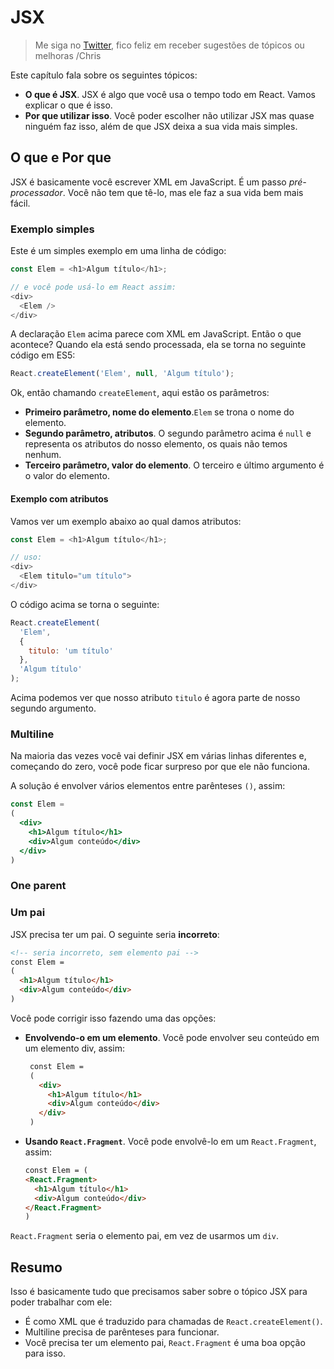 # JSX

> Me siga no [Twitter](https://twitter.com/chris_noring), fico feliz em receber sugestões de tópicos ou melhoras /Chris

Este capítulo fala sobre os seguintes tópicos:

- **O que é JSX**. JSX é algo que você usa o tempo todo em React. Vamos explicar o que é isso.
- **Por que utilizar isso**. Você poder escolher não utilizar JSX mas quase ninguém faz isso, além de que JSX deixa a sua vida mais simples.

## O que e Por que

JSX é basicamente você escrever XML em JavaScript. É um passo _pré-processador_. Você não tem que tê-lo, mas ele faz a sua vida bem mais fácil.

### Exemplo simples

Este é um simples exemplo em uma linha de código:

```js
const Elem = <h1>Algum título</h1>;

// e você pode usá-lo em React assim:
<div>
  <Elem />
</div>
```

A declaração `Elem` acima parece com XML em JavaScript. Então o que acontece? Quando ela está sendo processada, ela se torna no seguinte código em ES5:

```js
React.createElement('Elem', null, 'Algum título');
```

Ok, então chamando `createElement`, aqui estão os parâmetros:

- **Primeiro parâmetro, nome do elemento**.`Elem` se trona o nome do elemento.
- **Segundo parâmetro, atributos**. O segundo parâmetro acima é `null` e representa os atributos do nosso elemento, os quais não temos nenhum.
- **Terceiro parâmetro, valor do elemento**. O terceiro e último argumento é o valor do elemento.

#### Exemplo com atributos

Vamos ver um exemplo abaixo ao qual damos atributos:

```js
const Elem = <h1>Algum título</h1>;

// uso:
<div>
  <Elem titulo="um título">
</div>
```

O código acima se torna o seguinte:

```js
React.createElement(
  'Elem', 
  { 
    titulo: 'um título' 
  }, 
  'Algum título'
);
```

Acima podemos ver que nosso atributo `titulo` é agora parte de nosso segundo argumento.

### Multiline

Na maioria das vezes você vai definir JSX em várias linhas diferentes e, começando do zero, você pode ficar surpreso por que ele não funciona.

A solução é envolver vários elementos entre parênteses `()`, assim:

```jsx
const Elem =
(
  <div>
    <h1>Algum título</h1>
    <div>Algum conteúdo</div>
  </div>
)
```

### One parent
### Um pai

JSX precisa ter um pai. O seguinte seria **incorreto**:

```html
<!-- seria incorreto, sem elemento pai -->
const Elem =
(
  <h1>Algum título</h1>
  <div>Algum conteúdo</div>
)
```

Você pode corrigir isso fazendo uma das opções:

- **Envolvendo-o em um elemento**. Você pode envolver seu conteúdo em um elemento div, assim:

   ```html
    const Elem =
    (
      <div>
        <h1>Algum título</h1>
        <div>Algum conteúdo</div>
      </div>
    )
    ```

- **Usando `React.Fragment`**. Você pode envolvê-lo em um `React.Fragment`, assim:

    ```html
    const Elem = (
    <React.Fragment>
      <h1>Algum título</h1>
      <div>Algum conteúdo</div>
    </React.Fragment>
    )
    ```

`React.Fragment` seria o elemento pai, em vez de usarmos um `div`.

## Resumo

Isso é basicamente tudo que precisamos saber sobre o tópico JSX para poder trabalhar com ele:

- É como XML que é traduzido para chamadas de `React.createElement()`.
- Multiline precisa de parênteses para funcionar.
- Você precisa ter um elemento pai, `React.Fragment` é uma boa opção para isso.
